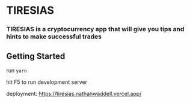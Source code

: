 # TIRESIAS

### TIRESIAS is a cryptocurrency app that will give you tips and hints to make successful trades

## Getting Started

run `yarn`

hit F5 to run development server

deployment: https://tiresias.nathanwaddell.vercel.app/
